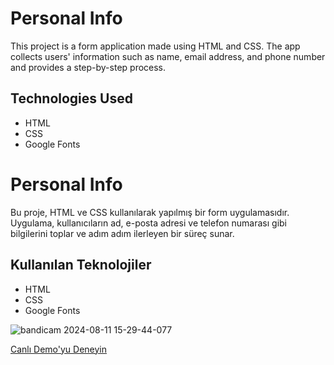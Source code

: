 # Personal Info

This project is a form application made using HTML and CSS. The app collects users' information such as name, email address, and phone number and provides a step-by-step process.

## Technologies Used

- HTML
- CSS
- Google Fonts

# Personal Info

Bu proje, HTML ve CSS kullanılarak yapılmış bir form uygulamasıdır. Uygulama, kullanıcıların ad, e-posta adresi ve telefon numarası gibi bilgilerini toplar ve adım adım ilerleyen bir süreç sunar.

## Kullanılan Teknolojiler

- HTML
- CSS
- Google Fonts

![bandicam 2024-08-11 15-29-44-077](https://github.com/user-attachments/assets/c8245241-987a-4638-8fb8-fee48e1cdbfa)

[Canlı Demo'yu Deneyin](https://fatihycan.github.io/Personal-info/)
